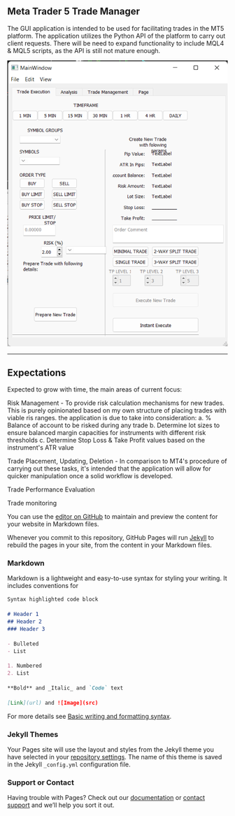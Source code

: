## Meta Trader 5 Trade Manager

The GUI application is intended to be used for facilitating trades in the MT5 platform. The application utilizes the Python API of the platform to carry out client requests. There will be need to expand functionality to include MQL4 & MQL5 scripts, as the API is still not mature enough.

![Image](images/MT5_TradeManager_GUI.png)

---
## Expectations

Expected to grow with time, the main areas of current focus:

Risk Management - To provide risk calculation mechanisms for new trades. This is purely opinionated based on my own structure of placing trades with viable ris ranges. the application is due to take into consideration: a. % Balance of account to be risked during any trade b. Determine lot sizes to ensure balanced margin capacities for instruments with different risk thresholds c. Determine Stop Loss & Take Profit values based on the instrument's ATR value

Trade Placement, Updating, Deletion - In comparison to MT4's procedure of carrying out these tasks, it's intended that the application will allow for quicker manipulation once a solid workflow is developed.

Trade Performance Evaluation

Trade monitoring

You can use the [editor on GitHub](https://github.com/teddywaweru/FX_MT4_app/edit/gh-pages/index.md) to maintain and preview the content for your website in Markdown files.

Whenever you commit to this repository, GitHub Pages will run [Jekyll](https://jekyllrb.com/) to rebuild the pages in your site, from the content in your Markdown files.

### Markdown

Markdown is a lightweight and easy-to-use syntax for styling your writing. It includes conventions for

```markdown
Syntax highlighted code block

# Header 1
## Header 2
### Header 3

- Bulleted
- List

1. Numbered
2. List

**Bold** and _Italic_ and `Code` text

[Link](url) and ![Image](src)
```

For more details see [Basic writing and formatting syntax](https://docs.github.com/en/github/writing-on-github/getting-started-with-writing-and-formatting-on-github/basic-writing-and-formatting-syntax).

### Jekyll Themes

Your Pages site will use the layout and styles from the Jekyll theme you have selected in your [repository settings](https://github.com/teddywaweru/FX_MT4_app/settings/pages). The name of this theme is saved in the Jekyll `_config.yml` configuration file.

### Support or Contact

Having trouble with Pages? Check out our [documentation](https://docs.github.com/categories/github-pages-basics/) or [contact support](https://support.github.com/contact) and we’ll help you sort it out.
